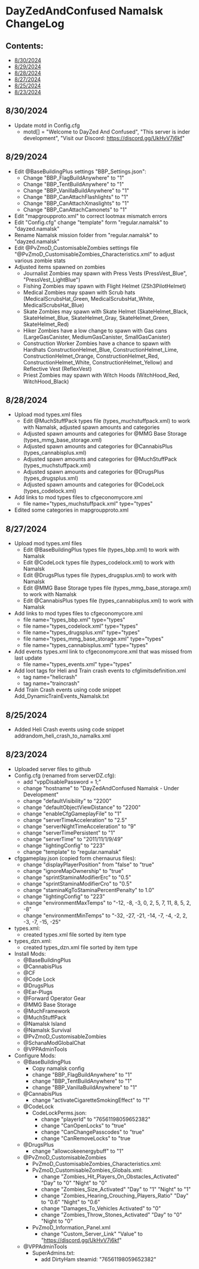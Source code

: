 <!-- ======================================== CHANGELOG.md Start ======================================== -->


<!-- ------------------------------ Intro Start ------------------------------ -->

# DayZedAndConfused Namalsk ChangeLog

<!-- ------------------------------ Intro End ------------------------------ -->


<!-- ------------------------------ Overview Start ------------------------------ -->

## Contents:

- [8/30/2024](#8/30/2024)
- [8/29/2024](#8/29/2024)
- [8/28/2024](#8/28/2024)
- [8/27/2024](#8/27/2024)
- [8/25/2024](#8/25/2024)
- [8/23/2024](#8/23/2024)

<!-- ------------------------------ Overview End ------------------------------ -->

## 8/30/2024

- Update motd in Config.cfg
  - motd[] = "Welcome to DayZed And Confused", "This server is inder development", "Visit our Discord: https://discord.gg/UkHvV7j6kf"

## 8/29/2024

- Edit @BaseBuildingPlus settings "BBP_Settings.json":
  - Change "BBP_FlagBuildAnywhere" to "1"
  - Change "BBP_TentBuildAnywhere" to "1"
  - Change "BBP_VanillaBuildAnywhere" to "1"
  - Change "BBP_CanAttachFlashlights" to "1"
  - Change "BBP_CanAttachXmaslights" to "1"
  - Change "BBP_CanAttachCamonets" to "1"
- Edit "mapgroupproto.xml" to correct lootmax mismatch errors
- Edit "Config.cfg" change "template" form "regular.namalsk" to "dayzed.namalsk"
- Rename Namalsk mission folder from "regular.namalsk" to "dayzed.namalsk"
- Edit @PvZmoD_CustomisableZombies settings file "@PvZmoD_CustomisableZombies_Characteristics.xml" to adjust various zombie stats
- Adjusted items spawned on zombies
  - Journalist Zombies may spawn with Press Vests (PressVest_Blue", "PressVest_LightBlue")
  - Fishing Zombies may spawn with Flight Helmet (ZSh3PilotHelmet)
  - Medical Zombies may spawn with Scrub hats (MedicalScrubsHat_Green, MedicalScrubsHat_White, MedicalScrubsHat_Blue)
  - Skate Zombies may spawn with Skate Helmet (SkateHelmet_Black, SkateHelmet_Blue, SkateHelmet_Gray, SkateHelmet_Green, SkateHelmet_Red)
  - Hiker Zombies have a low change to spawn with Gas cans (LargeGasCanister, MediumGasCanister, SmallGasCanister)
  - Construction Worker Zombies have a chance to spawn with Hardhats ConstructionHelmet_Blue, ConstructionHelmet_Lime, ConstructionHelmet_Orange, ConstructionHelmet_Red, ConstructionHelmet_White, ConstructionHelmet_Yellow) and Reflective Vest (ReflexVest)
  - Priest Zombies may spawn with Witch Hoods (WitchHood_Red, WitchHood_Black)

<!-- ++++++++++++++++++++ 8/28/2024 Start ++++++++++++++++++++ -->

## 8/28/2024

- Upload mod types.xml files
  - Edit @MuchStuffPack types file (types_muchstuffpack.xml) to work with Namalsk, adjusted spawn amounts and categories
  - Adjusted spawn amounts and categories for @MMG Base Storage (types_mmg_base_storage.xml)
  - Adjusted spawn amounts and categories for @CannabisPlus (types_cannabisplus.xml)
  - Adjusted spawn amounts and categories for @MuchStuffPack (types_muchstuffpack.xml)
  - Adjusted spawn amounts and categories for @DrugsPlus (types_drugsplus.xml)
  - Adjusted spawn amounts and categories for @CodeLock (types_codelock.xml)
- Add links to mod types files to cfgeconomycore.xml
  - file name="types_muchstuffpack.xml" type="types"
- Edited some categories in mapgroupproto.xml

<!-- ++++++++++++++++++++ 8/28/2024 End ++++++++++++++++++++ -->

<!-- ++++++++++++++++++++ 8/27/2024 Start ++++++++++++++++++++ -->

## 8/27/2024

- Upload mod types.xml files
  - Edit @BaseBuildingPlus types file (types_bbp.xml) to work with Namalsk
  - Edit @CodeLock types file (types_codelock.xml) to work with Namalsk
  - Edit @DrugsPlus types file (types_drugsplus.xml) to work with Namalsk
  - Edit @MMG Base Storage types file (types_mmg_base_storage.xml) to work with Namalsk
  - Edit @CannabisPlus types file (types_cannabisplus.xml) to work with Namalsk
- Add links to mod types files to cfgeconomycore.xml
  - file name="types_bbp.xml" type="types"
  - file name="types_codelock.xml" type="types"
  - file name="types_drugsplus.xml" type="types"
  - file name="types_mmg_base_storage.xml" type="types"
  - file name="types_cannabisplus.xml" type="types"
- Add events types.xml link to cfgeconomycore.xml that was missed from last update
  - file name="types_events.xml" type="types"
- Add loot tags for Heli and Train crash events to cfglimitsdefinition.xml
  - tag name="helicrash"
  - tag name="traincrash"
- Add Train Crash events using code snippet Add_DynamicTrainEvents_Namalsk.txt

<!-- ++++++++++++++++++++ 8/27/2024 Start ++++++++++++++++++++ -->

<!-- ++++++++++++++++++++ 8/25/2024 Start ++++++++++++++++++++ -->

## 8/25/2024

- Added Heli Crash events using code snippet addrandom_heli_crash_to_namalks.xml

<!-- ++++++++++++++++++++ 8/25/2024 End ++++++++++++++++++++ -->


<!-- ++++++++++++++++++++ 8/23/2024 Start ++++++++++++++++++++ -->

## 8/23/2024

- Uploaded server files to github
- Config.cfg (renamed from serverDZ.cfg):
  - add "vppDisablePassword = 1;"
  - change "hostname" to "DayZedAndConfused Namalsk - Under Development"
  - change "defaultVisibility" to "2200"
  - change "defaultObjectViewDistance" to "2200"
  - change "enableCfgGameplayFile" to "1"
  - change "serverTimeAcceleration" to "2.5"
  - change "serverNightTimeAcceleration" to "9"
  - change "serverTimePersistent" to "1"
  - change "serverTime" to "2011/11/1/9/49"
  - change "lightingConfig" to "223"
  - change "template" to "regular.namalsk"
- cfggameplay.json (copied form chernaurus files):
  - change "displayPlayerPosition" from "false" to "true"
  - change "ignoreMapOwnership" to "true"
  - change "sprintStaminaModifierErc" to "0.5"
  - change "sprintStaminaModifierCro" to "0.5"
  - change "staminaKgToStaminaPercentPenalty" to 1.0"
  - change "lightingConfig" to "223"
  - change "environmentMaxTemps" to "-12, -8, -3, 0, 2, 5, 7, 11, 8, 5, 2, -8"
  - change "environmentMinTemps" to "-32, -27, -21, -14, -7, -4, -2, 2, -3, -7, -15, -25"
- types.xml:
  - created types.xml file sorted by item type
- types_dzn.xml:
  - created types_dzn.xml file sorted by item type
- Install Mods:
  - @BaseBuildingPlus
  - @CannabisPlus
  - @CF
  - @Code Lock
  - @DrugsPlus
  - @Ear-Plugs
  - @Forward Operator Gear
  - @MMG Base Storage
  - @MuchFramework
  - @MuchStuffPack
  - @Namalsk Island
  - @Namalsk Survival
  - @PvZmoD_CustomisableZombies
  - @SchanaModGlobalChat
  - @VPPAdminTools
- Configure Mods: 
  - @BaseBuildingPlus
    - Copy namalsk config
    - change "BBP_FlagBuildAnywhere" to "1"
    - change "BBP_TentBuildAnywhere" to "1"
    - change "BBP_VanillaBuildAnywhere" to "1"
  - @CannabisPlus
    - change "activateCigaretteSmokingEffect" to "1"
  - @CodeLock
    - CodeLockPerms.json: 
      - change "playerId" to "76561198059652382"
      - change "CanOpenLocks" to "true"
      - change "CanChangePasscodes" to "true"
      - change "CanRemoveLocks" to "true
  - @DrugsPlus
    - change "allowcokeenergybuff" to "1"
  - @PvZmoD_CustomisableZombies
    - PvZmoD_CustomisableZombies_Characteristics.xml:
    - PvZmoD_CustomisableZombies_Globals.xml:
      - change "Zombies_Hit_Players_On_Obstacles_Activated"	"Day" to "0" "Night" to "0"
      - change "Zombies_Size_Activated" "Day" to "1" "Night" to "1"
      - change "Zombies_Hearing_Crouching_Players_Ratio" "Day" to "0.6"	"Night" to "0.6"
      - change "Damages_To_Vehicles		Activated" to "0"
      - change "Zombies_Throw_Stones_Activated"	"Day"	to "0" "Night to "0"
    - PvZmoD_Information_Panel.xml
      - change "Custom_Server_Link" "Value" to "https://discord.gg/UkHvV7j6kf"
  - @VPPAdminTools
    - SuperAdmins.txt:
      - add DirtyHam steamid: "76561198059652382"

<!-- ++++++++++++++++++++ 8/23/2024 End ++++++++++++++++++++ -->


<!-- ------------------------------ChangeLog End ------------------------------ -->


<!-- ------------------------------ Outro Start ------------------------------ -->


<!-- ------------------------------ Outro End ------------------------------ -->


<!-- ======================================== CHANGELOG.md End ======================================== -->
